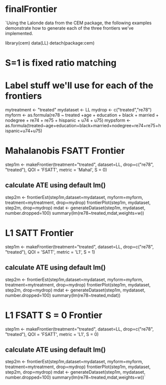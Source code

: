 finalFrontier
=============

`Using the Lalonde data from the CEM package, the following examples demonstrate how to 
generate each of the three frontiers we've implemented. 


library(cem)
data(LL)
detach(package:cem)

# S=1 is fixed ratio matching

# Label stuff we'll use for each of the frontiers
mytreatment <- "treated"
mydataset <- LL
mydrop <- c("treated","re78")
myform <- as.formula(re78 ~ treated +age + education + black + married + nodegree
                     + re74 + re75 + hispanic + u74 + u75)
mypsform <- as.formula(treated~age+education+black+married+nodegree+re74+re75+hispanic+u74+u75)


# Mahalanobis FSATT Frontier
step1m <- makeFrontier(treatment="treated", dataset=LL, drop=c("re78", "treated"), QOI = 'FSATT', metric = 'Mahal', S = 0)
## calculate ATE using default lm()
step2m <- frontierEst(step1m,dataset=mydataset, myform=myform, treatment=mytreatment, drop=mydrop)
frontierPlot(step1m, mydataset, step2m, drop=mydrop)
mdat <- generateDataset(step1m, mydataset, number.dropped=100)
summary(lm(re78~treated,mdat,weights=w))

# L1 SATT Frontier
step1m <- makeFrontier(treatment="treated", dataset=LL, drop=c("re78", "treated"), QOI = 'SATT', metric = 'L1', S = 1)
## calculate ATE using default lm()
step2m <- frontierEst(step1m,dataset=mydataset, myform=myform, treatment=mytreatment, drop=mydrop)
frontierPlot(step1m, mydataset, step2m, drop=mydrop)
mdat <- generateDataset(step1m, mydataset, number.dropped=100)
summary(lm(re78~treated,mdat))

# L1 FSATT S = 0 Frontier
step1m <- makeFrontier(treatment="treated", dataset=LL, drop=c("re78", "treated"), QOI = 'FSATT', metric = 'L1', S = 0)
## calculate ATE using default lm()
step2m <- frontierEst(step1m,dataset=mydataset, myform=myform, treatment=mytreatment, drop=mydrop)
frontierPlot(step1m, mydataset, step2m, drop=mydrop)
mdat <- generateDataset(step1m, mydataset, number.dropped=100)
summary(lm(re78~treated,mdat,weights=w))`
